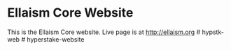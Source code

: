 # Ellaism Core Website

This is the Ellaism Core website. Live page is at http://ellaism.org
#   h y p s t k - w e b  
 #   h y p e r s t a k e - w e b s i t e  
 